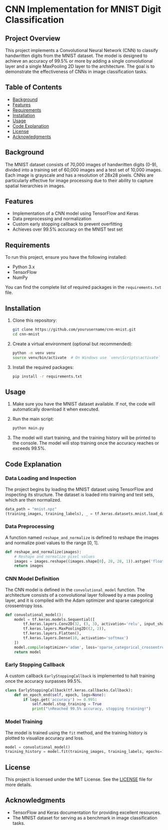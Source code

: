 # CNN Implementation for MNIST Digit Classification

## Project Overview

This project implements a Convolutional Neural Network (CNN) to classify handwritten digits from the MNIST dataset. The model is designed to achieve an accuracy of 99.5% or more by adding a single convolutional layer and a single MaxPooling 2D layer to the architecture. The goal is to demonstrate the effectiveness of CNNs in image classification tasks.

## Table of Contents

- [Background](#background)
- [Features](#features)
- [Requirements](#requirements)
- [Installation](#installation)
- [Usage](#usage)
- [Code Explanation](#code-explanation)
- [License](#license)
- [Acknowledgments](#acknowledgments)

## Background

The MNIST dataset consists of 70,000 images of handwritten digits (0-9), divided into a training set of 60,000 images and a test set of 10,000 images. Each image is grayscale and has a resolution of 28x28 pixels. CNNs are particularly effective for image processing due to their ability to capture spatial hierarchies in images.

## Features

- Implementation of a CNN model using TensorFlow and Keras
- Data preprocessing and normalization
- Custom early stopping callback to prevent overfitting
- Achieves over 99.5% accuracy on the MNIST test set

## Requirements

To run this project, ensure you have the following installed:

- Python 3.x
- TensorFlow
- NumPy

You can find the complete list of required packages in the `requirements.txt` file.

## Installation

1. Clone this repository:

   ```bash
   git clone https://github.com/yourusername/cnn-mnist.git
   cd cnn-mnist
   ```

2. Create a virtual environment (optional but recommended):

   ```bash
   python -m venv venv
   source venv/bin/activate  # On Windows use `venv\Scripts\activate`
   ```

3. Install the required packages:

   ```bash
   pip install -r requirements.txt
   ```

## Usage

1. Make sure you have the MNIST dataset available. If not, the code will automatically download it when executed.
2. Run the main script:

   ```bash
   python main.py
   ```

3. The model will start training, and the training history will be printed to the console. The model will stop training once the accuracy reaches or exceeds 99.5%.

## Code Explanation

### Data Loading and Inspection

The project begins by loading the MNIST dataset using TensorFlow and inspecting its structure. The dataset is loaded into training and test sets, which are then normalized.

```python
data_path = "mnist.npz"
(training_images, training_labels), _ = tf.keras.datasets.mnist.load_data(path=data_path)
```

### Data Preprocessing

A function named `reshape_and_normalize` is defined to reshape the images and normalize pixel values to the range [0, 1].

```python
def reshape_and_normalize(images):
    # Reshape and normalize pixel values
    images = images.reshape((images.shape[0], 28, 28, 1)).astype('float32') / 255.0
    return images
```

### CNN Model Definition

The CNN model is defined in the `convolutional_model` function. The architecture consists of a convolutional layer followed by a max pooling layer, and it is compiled with the Adam optimizer and sparse categorical crossentropy loss.

```python
def convolutional_model():
    model = tf.keras.models.Sequential([
        tf.keras.layers.Conv2D(32, (3, 3), activation='relu', input_shape=(28, 28, 1)),
        tf.keras.layers.MaxPooling2D((2, 2)),
        tf.keras.layers.Flatten(),
        tf.keras.layers.Dense(10, activation='softmax')
    ])
    model.compile(optimizer='adam', loss='sparse_categorical_crossentropy', metrics=['accuracy'])
    return model
```

### Early Stopping Callback

A custom callback `EarlyStoppingCallback` is implemented to halt training once the accuracy surpasses 99.5%.

```python
class EarlyStoppingCallback(tf.keras.callbacks.Callback):
    def on_epoch_end(self, epoch, logs=None):
        if logs.get('accuracy') >= 0.995:
            self.model.stop_training = True
            print("\nReached 99.5% accuracy, stopping training!")
```

### Model Training

The model is trained using the `fit` method, and the training history is plotted to visualize accuracy and loss.

```python
model = convolutional_model()
training_history = model.fit(training_images, training_labels, epochs=10, callbacks=[EarlyStoppingCallback()])
```

## License

This project is licensed under the MIT License. See the [LICENSE](LICENSE) file for more details.

## Acknowledgments

- TensorFlow and Keras documentation for providing excellent resources.
- The MNIST dataset for serving as a benchmark in image classification tasks.
